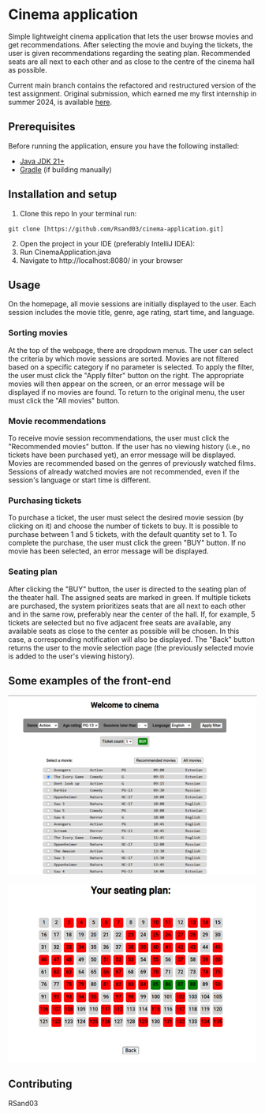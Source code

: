 # Cinema application

Simple lightweight cinema application that lets the user browse movies and get recommendations.
After selecting the movie and buying the tickets, the user is given recommendations regarding the seating plan.
Recommended seats are all next to each other and as close to the centre of the cinema hall as possible.

Current main branch contains the refactored and restructured version of the test assignment.
Original submission, which earned me my first internship in summer 2024, is available [here](https://github.com/Rsand03/cinema-application/tree/original-submission).


## Prerequisites

Before running the application, ensure you have the following installed:

- [Java JDK 21+](https://adoptopenjdk.net/)
- [Gradle](https://gradle.org/) (if building manually)


## Installation and setup

1) Clone this repo
In your terminal run:
```
git clone [https://github.com/Rsand03/cinema-application.git]
```
2) Open the project in your IDE (preferably IntelliJ IDEA):
3) Run CinemaApplication.java
4) Navigate to http://localhost:8080/ in your browser


## Usage

On the homepage, all movie sessions are initially displayed to the user. Each session includes the movie title, genre, age rating, start time, and language.

### Sorting movies
At the top of the webpage, there are dropdown menus. The user can select the criteria by which movie sessions are sorted. Movies are not filtered based on a specific category if no parameter is selected. To apply the filter, the user must click the "Apply filter" button on the right. The appropriate movies will then appear on the screen, or an error message will be displayed if no movies are found. To return to the original menu, the user must click the "All movies" button.

### Movie recommendations
To receive movie session recommendations, the user must click the "Recommended movies" button. If the user has no viewing history (i.e., no tickets have been purchased yet), an error message will be displayed. Movies are recommended based on the genres of previously watched films. Sessions of already watched movies are not recommended, even if the session's language or start time is different.

### Purchasing tickets
To purchase a ticket, the user must select the desired movie session (by clicking on it) and choose the number of tickets to buy. It is possible to purchase between 1 and 5 tickets, with the default quantity set to 1. To complete the purchase, the user must click the green "BUY" button. If no movie has been selected, an error message will be displayed.

### Seating plan
After clicking the "BUY" button, the user is directed to the seating plan of the theater hall. The assigned seats are marked in green. If multiple tickets are purchased, the system prioritizes seats that are all next to each other and in the same row, preferably near the center of the hall. If, for example, 5 tickets are selected but no five adjacent free seats are available, any available seats as close to the center as possible will be chosen. In this case, a corresponding notification will also be displayed. The "Back" button returns the user to the movie selection page (the previously selected movie is added to the user's viewing history).

## Some examples of the front-end

![Alt text](https://github.com/Rsand03/cinema-application/blob/main/src/main/resources/assets/cinema-example.png)

![Alt text](https://github.com/Rsand03/cinema-application/blob/main/src/main/resources/assets/cinema-example-2.png)

## Contributing

RSand03

